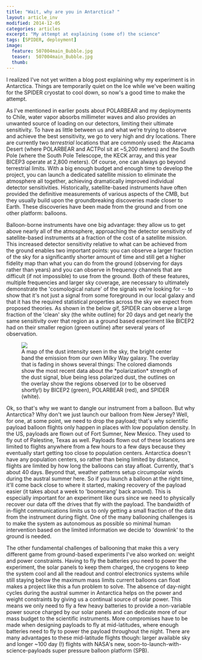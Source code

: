 ```yaml
---
title: "Wait, why are you in Antarctica? "
layout: article_inv
modified: 2014-12-05
categories: articles
excerpt: "My attempt at explaining (some of) the science"
tags: [SPIDER, deployment]
image:
  feature: 507004main_Bubble.jpg
  teaser:  507004main_Bubble.jpg
  thumb:
---
```


I realized I've not yet written a blog post explaining why my experiment is in Antarctica.  Things are temporarily quiet on the Ice while we've been waiting for the SPIDER cryostat to cool down, so now's a good time to make the attempt.

As I've mentioned in earlier posts about POLARBEAR and my deployments to Chile, water vapor absorbs millimeter waves and also provides an unwanted source of loading on our detectors, limiting their ultimate sensitivity.  To have as little between us and what we’re trying to observe and achieve the best sensitivity, we go to very high and dry locations. There are currently two *terrestrial* locations that are commonly used: the Atacama Desert (where POLARBEAR and ACTPol sit at ~5,200 meters) and the South Pole (where the South Pole Telescope, the KECK array, and this year BICEP3 operate at 2,800 meters). Of course, one can always go beyond terrestrial limits.  With a big enough budget and enough time to develop the project, you can launch a dedicated satellite mission to eliminate the atmosphere all together, achieving dramatically improved individual detector sensitivities.  Historically, satellite-based instruments have often provided the definitive measurements of various aspects of the CMB, but they usually build upon the groundbreaking discoveries made closer to Earth. These discoveries have been made from the ground and from one other platform: balloons.

Balloon-borne instruments have one big advantage: they allow us to get above nearly all of the atmosphere, approaching the detector sensitivity of satellite-based instruments at a fraction of the cost of a satellite mission.  This increased detector sensitivity relative to what can be achieved from the ground enables two important points: you can observe a larger fraction of the sky for a significantly shorter amount of time and still get a higher fidelity map than what you can do from the ground (observing for days rather than years) and you can observe in  frequency channels that are difficult (if not impossible) to use from the ground.  Both of these features, multiple frequencies and larger sky coverage, are necessary to ultimately demonstrate the 'cosmological nature' of the signals we're looking for -- to show that it's not just a signal from some foreground in our local galaxy and that it has the required statistical properties across the sky we expect from proposed theories. As shown in the below gif, SPIDER can observe a large fraction of the 'clean' sky (the white outline) for 20 days and get nearly the same sensitivity over that region as a ground based experiment like BICEP2 had on their smaller region (green outline) after several years of observation.

<figure>
	<img src="{{ site.url }}/images/dust_regions.gif"></a>
        <figcaption>A map of the dust intensity seen in the sky, the bright center band the emission from our own Milky Way galaxy. The overlay that is fading in shows several things: The colored diamonds show the most recent data about the *polarization* strength of the dust signal, blue being less polarized dust, the outlines on the overlay show the regions observed (or to be observed shortly!) by BICEP2 (green), POLARBEAR (red), and SPIDER (white).  </figcaption>
</figure>

Ok, so that's why we want to dangle our instrument from a balloon.  But why Antarctica?  Why don't we just launch our balloon from New Jersey? Well, for one, at some point, we need to drop the payload; that's why scientific payload balloon flights only happen in places with low population density.  In the US, payloads are flown out of Fort Sumner, New Mexico.  They used to fly out of Palestine, Texas as well.  Payloads flown out of these locations are limited to flights anywhere from a few hours to a few days because they eventually start getting too close to population centers.  Antarctica doesn't have any population centers, so rather than being limited by distance, flights are limited by how long the balloons can stay afloat.  Currently, that's about 40 days. Beyond that, weather patterns setup circumpolar winds during the austral summer here.  So if you launch a balloon at the right time, it'll come back close to where it started, making recovery of the payload easier (it takes about a week to 'boomerang' back around). This is especially important for an experiment like ours since we need to physically recover our data off the drives that fly with the payload.  The bandwidth of in-flight communications limits us to only getting a small fraction of the data from the instrument during flight. One of the many ballooning challenges is to make the system as autonomous as possible so minimal human intervention based on the limited information we decide to 'downlink' to the ground is needed.  

The other fundamental challenges of ballooning that make this a very different game from ground-based experiments I've also worked on: weight and power constraints. Having to fly the batteries you need to power the experiment, the solar panels to keep them charged, the cryogens to keep the system cool and all the readout and control electronics systems while still staying below the maximum mass limits current balloons can float makes a project like this a fun problem to solve. The absence of day-night cycles during the austral summer in Antarctica helps on the power and weight constraints by giving us a continual source of solar power. This means we only need to fly a few heavy batteries to provide a non-variable power source charged by our solar panels and can dedicate more of our mass budget to the scientific instruments. More compromises have to be made when designing payloads to fly at mid-latitudes, where enough batteries need to fly to power the payload throughout the night. There are many advantages to these mid-latitude flights though: larger available sky and longer ~100 day (!) flights with NASA's new, soon-to-launch-with-science-payloads super pressure balloon platform (SPB).   